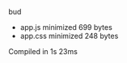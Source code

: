 bud

 - app.js       minimized       699 bytes
 - app.css       minimized       248 bytes

Compiled in 1s 23ms